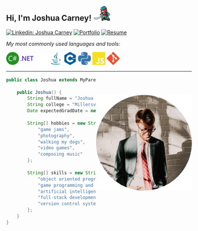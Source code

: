 <h2>Hi, I'm Joshua Carney! <img height="40" src="media/joshua4.gif"></h2>

[![Linkedin: Joshua Carney](https://img.shields.io/badge/-Joshua_Carney-blue?style=flat-square&logo=Linkedin&logoColor=white&link=https://www.linkedin.com/in/jkcarney/)](https://www.linkedin.com/in/jkcarney/)
[![Portfolio](https://img.shields.io/badge/Portfolio_Website-12b844?style=flat-square&logo=GitHub&link=https://jkcarney.github.io)](https://jkcarney.github.io/)
[![Resume](https://img.shields.io/badge/Resume-2e0073?style=flat-square&logo=Files&logoColor=ffffff&link=https://www.dl.dropboxusercontent.com/s/pc1q5svtg448sn1/Joshua_Carney_Resume_2021_2022_NO_CONTACT.pdf?dl=0)](https://www.dl.dropboxusercontent.com/s/pc1q5svtg448sn1/Joshua_Carney_Resume_2021_2022_NO_CONTACT.pdf?dl=0)

<p><em>My most commonly used languages and tools:</em></p>
<code><img height="35" src="media/csharp.svg"></code>
<code><img height="35" src="media/dotnet.svg"></code>
<code><img height="35" src="media/unity.svg"></code>
<code><img height="35" src="media/java.svg"></code>
<code><img height="35" src="media/cplusplus.svg"></code>
<code><img height="35" src="media/python.svg"></code>
<code><img height="35" src="media/javascript.svg"></code>
<code><img height="35" src="media/git.svg"></code>

<br />

---

<img align='right' src="media/me.png" width="260" style="padding-top:50px">

```java
public class Joshua extends MyParents {

    public Joshua() {
        String fullName = "Joshua Carney";
        String college = "Millersville University";
        Date expectedGradDate = new Date("May", 2022);

        String[] hobbies = new String[] {
            "game jams",
            "photography",
            "walking my dogs",
            "video games",
            "composing music"
        };

        String[] skills = new String[] {
            "object oriented programming",  // From education and internship
            "game programming and design",  // From game jams and courses
            "artificial intelligence",      // From independent study and courses
            "full-stack development",       // From internship
            "version control systems"       // From... everything
        };
    }
}
```